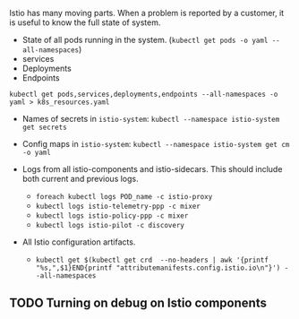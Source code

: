 Istio has many moving parts. 
When a problem is reported by a customer, it is useful to know the full state of system.

 * State of all pods running in the system.  (`kubectl get pods -o yaml --all-namespaces`)
 * services
 * Deployments
 * Endpoints

`kubectl get pods,services,deployments,endpoints --all-namespaces -o yaml > k8s_resources.yaml`

 * Names of secrets in `istio-system`:  `kubectl --namespace istio-system get secrets`
 * Config maps in `istio-system`: `kubectl --namespace istio-system get cm -o yaml`
 * Logs from all istio-components and istio-sidecars. This should include both current and previous logs.
   * `foreach kubectl logs POD_name -c istio-proxy` 
   * `kubectl logs istio-telemetry-ppp -c mixer`
   * `kubectl logs istio-policy-ppp -c mixer`
   * `kubectl logs istio-pilot -c discovery`

* All Istio configuration artifacts.
  * `kubectl get $(kubectl get crd  --no-headers | awk '{printf "%s,",$1}END{printf "attributemanifests.config.istio.io\n"}') --all-namespaces`

 ## TODO Turning on debug on Istio components

